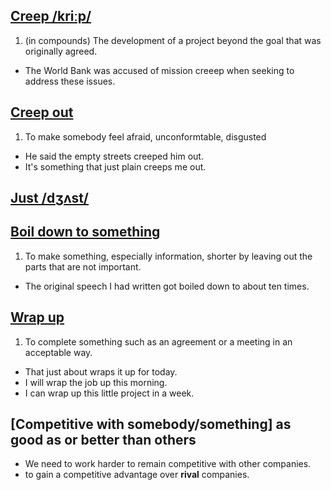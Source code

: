 ## [Creep /kriːp/](http://www.oxfordlearnersdictionaries.com/definition/english/creep_2)

1. (in compounds) The development of a project beyond the goal that was originally agreed.
  * The World Bank was accused of mission creeep when seeking to address these issues.

## [Creep out](http://www.oxfordlearnersdictionaries.com/definition/english/creep-out)
1. To make somebody feel afraid, unconformtable, disgusted
  * He said the empty streets creeped him out.
  * It's something that just plain creeps me out.
  
## [Just /dʒʌst/](http://www.oxfordlearnersdictionaries.com/definition/english/just_1)

## [Boil down to something](http://www.oxfordlearnersdictionaries.com/definition/english/boil-down)
1. To make something, especially information, shorter by leaving out the parts that are not important.
  * The original speech I had written got boiled down to about ten times. 
  
## [Wrap up](http://www.oxfordlearnersdictionaries.com/definition/english/wrap-up?q=wrap+up)
1. To complete something such as an agreement or a meeting in an acceptable way.
  * That just about wraps it up for today.
  * I will wrap the job up this morning.
  * I can wrap up this little project in a week.

## [Competitive with somebody/something] as good as or better than others
  * We need to work harder to remain competitive with other companies.
  * to gain a competitive advantage over **rival** companies.
